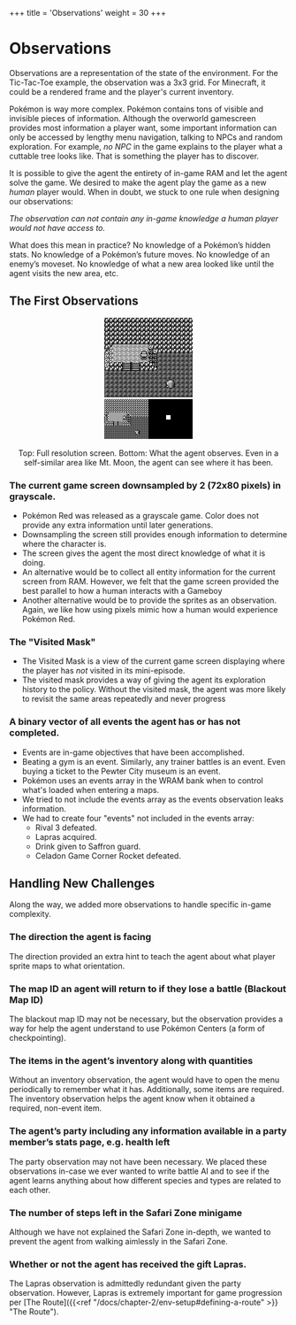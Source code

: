 +++
title = 'Observations'
weight = 30
+++

# Observations

Observations are a representation of the state of the environment. For the Tic-Tac-Toe example, the observation was a 3x3 grid. For Minecraft, it could be a rendered frame and the player's current inventory.

 Pokémon is way more complex. Pokémon contains tons of visible and invisible pieces of information. Although the overworld gamescreen provides most information a player want, some important information can only be accessed by lengthy menu navigation, talking to NPCs and random exploration. For example, *no NPC* in the game explains to the player what a cuttable tree looks like. That is something the player has to discover.

It is possible to give the agent the entirety of in-game RAM and let the agent solve the game. We desired to make the agent play the game as a new *human* player would. When in doubt, we stuck to one rule when designing our observations:

_The observation can not contain any in-game knowledge a human player would not have access to._

What does this mean in practice? No knowledge of a Pokémon’s hidden stats. No knowledge of a Pokémon’s future moves. No knowledge of an enemy’s moveset. No knowledge of what a new area looked like until the agent visits the new area, etc. 


## The First Observations

<div style="text-align: center;">

![](assets/fullres.gif)
<br/>
![](assets/halfres.gif)![](assets/visitedmask.gif)
<figcaption>Top: Full resolution screen. Bottom: What the agent observes. Even in a self-similar area like Mt. Moon, the agent can see where it has been.</figcaption>

</div>

### The current game screen downsampled by 2 (72x80 pixels) in grayscale.
- Pokémon Red was released as a grayscale game. Color does not provide any extra information until later generations.
- Downsampling the screen still provides enough information to determine where the character is.
- The screen gives the agent the most direct knowledge of what it is doing. 
- An alternative would be to collect all entity information for the current screen from RAM. However, we felt that the game screen provided the best parallel to how a human interacts with a Gameboy  
- Another alternative would be to provide the sprites as an observation. Again, we like how using pixels mimic how a human would experience Pokémon Red.

### The "Visited Mask"

- The Visited Mask is a view of the current game screen displaying where the player has *not* visited in its mini-episode.
- The visited mask provides a way of giving the agent its exploration history to the policy. Without the visited mask, the agent was more likely to revisit the same areas repeatedly and never progress  

### A binary vector of all events the agent has or has not completed.   
- Events are in-game objectives that have been accomplished. 
- Beating a gym is an event. Similarly, any trainer battles is an event. Even buying a ticket to the Pewter City museum is an event. 
- Pokémon uses an events array in the WRAM bank when to control what's loaded when entering a maps.
- We tried to not include the events array as the events observation leaks information.
- We had to create four "events" not included in the events array:
  - Rival 3 defeated.
  - Lapras acquired.
  - Drink given to Saffron guard.
  - Celadon Game Corner Rocket defeated.

## Handling New Challenges
Along the way, we added more observations to handle specific in-game complexity.

### The direction the agent is facing  
  
The direction provided an extra hint to teach the agent about what player sprite maps to what orientation.

### The map ID an agent will return to if they lose a battle (Blackout Map ID)
The blackout map ID may not be necessary, but the observation provides a way for help the agent understand to use Pokémon Centers (a form of checkpointing).

### The items in the agent’s inventory along with quantities  

Without an inventory observation, the agent would have to open the menu periodically to remember what it has. Additionally, some items are required. The inventory observation helps the agent know when it obtained a required, non-event item.

### The agent’s party including any information available in a party member’s stats page, e.g. health left  

The party observation may not have been necessary. We placed these observations in-case we ever wanted to write battle AI and to see if the agent learns anything about how different species and types are related to each other.

### The number of steps left in the Safari Zone minigame  

Although we have not explained the Safari Zone in-depth, we wanted to prevent the agent from walking aimlessly in the Safari Zone.

### Whether or not the agent has received the gift Lapras.  

The Lapras observation is admittedly redundant given the party observation. However, Lapras is extremely important for game progression per [The Route]({{<ref "/docs/chapter-2/env-setup#defining-a-route" >}} "The Route").
